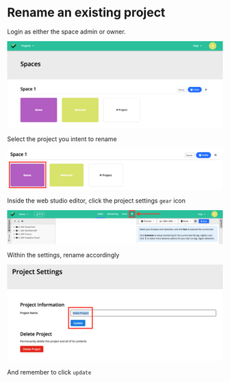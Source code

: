 # Rename an existing project

Login as either the space admin or owner.

![spaces dashboard](../images/spaces-dashboard.png)

Select the project you intent to rename

![add project button](../images/project/select-project.png)

Inside the web studio editor, click the project settings `gear` icon

![project settings button](../images/project/project-settings-button.png)

Within the settings, rename accordingly

![project renaming](../images/project/project-settings-rename.png)

And remember to click `update`